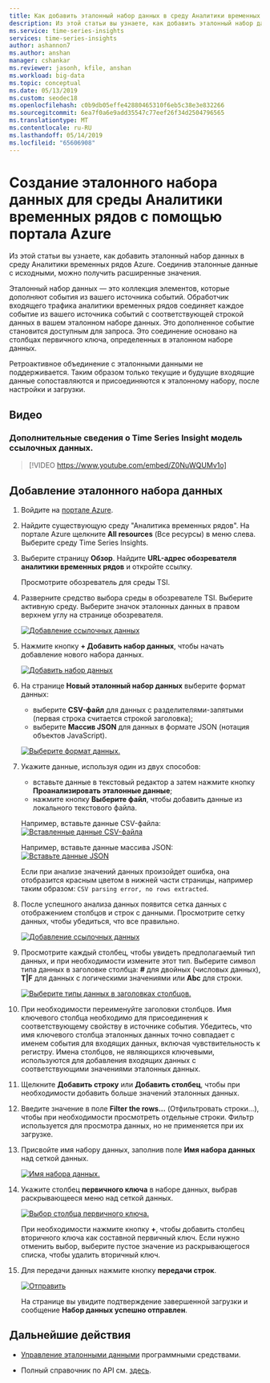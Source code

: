 ```yaml
---
title: Как добавить эталонный набор данных в среду Аналитики временных рядов Azure | Документация Майкрософт
description: Из этой статьи вы узнаете, как добавить эталонный набор данных в среду аналитики временных рядов Azure.
ms.service: time-series-insights
services: time-series-insights
author: ashannon7
ms.author: anshan
manager: cshankar
ms.reviewer: jasonh, kfile, anshan
ms.workload: big-data
ms.topic: conceptual
ms.date: 05/13/2019
ms.custom: seodec18
ms.openlocfilehash: c0b9db05effe42880465310f6eb5c38e3e832266
ms.sourcegitcommit: 6ea7f0a6e9add35547c77eef26f34d2504796565
ms.translationtype: MT
ms.contentlocale: ru-RU
ms.lasthandoff: 05/14/2019
ms.locfileid: "65606908"
---
```

# <a name="create-a-reference-data-set-for-your-time-series-insights-environment-using-the-azure-portal"></a>Создание эталонного набора данных для среды Аналитики временных рядов с помощью портала Azure

Из этой статьи вы узнаете, как добавить эталонный набор данных в среду Аналитики временных рядов Azure. Соединив эталонные данные с исходными, можно получить расширенные значения.

Эталонный набор данных — это коллекция элементов, которые дополняют события из вашего источника событий. Обработчик входящего трафика аналитики временных рядов соединяет каждое событие из вашего источника событий с соответствующей строкой данных в вашем эталонном наборе данных. Это дополненное событие становится доступным для запроса. Это соединение основано на столбцах первичного ключа, определенных в эталонном наборе данных.

Ретроактивное объединение с эталонными данными не поддерживается. Таким образом только текущие и будущие входящие данные сопоставляются и присоединяются к эталонному набору, после настройки и загрузки.

## <a name="video"></a>Видео

### <a name="learn-about-time-series-insights-reference-data-modelbr"></a>Дополнительные сведения о Time Series Insight модель ссылочных данных.</br>

> [!VIDEO https://www.youtube.com/embed/Z0NuWQUMv1o]

## <a name="add-a-reference-data-set"></a>Добавление эталонного набора данных

1. Войдите на [портале Azure](https://portal.azure.com).

1. Найдите существующую среду "Аналитика временных рядов". На портале Azure щелкните **All resources** (Все ресурсы) в меню слева. Выберите среду Time Series Insights.

1. Выберите страницу **Обзор**. Найдите **URL-адрес обозревателя аналитики временных рядов** и откройте ссылку.  

   Просмотрите обозреватель для среды TSI.

1. Разверните средство выбора среды в обозревателе TSI. Выберите активную среду. Выберите значок эталонных данных в правом верхнем углу на странице обозревателя.

   [![Добавление ссылочных данных](media/add-reference-data-set/add_reference_data.png)](media/add-reference-data-set/add_reference_data.png#lightbox)

1. Нажмите кнопку **+ Добавить набор данных**, чтобы начать добавление нового набора данных.

   [![Добавить набор данных](media/add-reference-data-set/add_data_set.png)](media/add-reference-data-set/add_data_set.png#lightbox)

1. На странице **Новый эталонный набор данных** выберите формат данных:
   - выберите **CSV-файл** для данных с разделителями-запятыми (первая строка считается строкой заголовка);
   - выберите **Массив JSON** для данных в формате JSON (нотация объектов JavaScript).

   [![Выберите формат данных.](media/add-reference-data-set/add_data.png)](media/add-reference-data-set/add_data.png#lightbox)

1. Укажите данные, используя один из двух способов:
   - вставьте данные в текстовый редактор а затем нажмите кнопку **Проанализировать эталонные данные**;
   - нажмите кнопку **Выберите файл**, чтобы добавить данные из локального текстового файла.

   Например, вставьте данные CSV-файла: [![Вставленные данные CSV-файла](media/add-reference-data-set/csv_data_pasted.png)](media/add-reference-data-set/csv_data_pasted.png#lightbox)

   Например, вставьте данные массива JSON: [![Вставьте данные JSON](media/add-reference-data-set/json_data_pasted.png)](media/add-reference-data-set/json_data_pasted.png#lightbox)

   Если при анализе значений данных произойдет ошибка, она отобразится красным цветом в нижней части страницы, например таким образом: `CSV parsing error, no rows extracted`.

1. После успешного анализа данных появится сетка данных с отображением столбцов и строк с данными.  Просмотрите сетку данных, чтобы убедиться, что все правильно.

   [![Добавление ссылочных данных](media/add-reference-data-set/parse_data.png)](media/add-reference-data-set/parse_data.png#lightbox)

1. Просмотрите каждый столбец, чтобы увидеть предполагаемый тип данных, и при необходимости измените этот тип.  Выберите символ типа данных в заголовке столбца: **#** для двойных (числовых данных), **T|F** для данных с логическими значениями или **Abc** для строки.

   [![Выберите типы данных в заголовках столбцов.](media/add-reference-data-set/choose_datatypes.png)](media/add-reference-data-set/choose_datatypes.png#lightbox)

1. При необходимости переименуйте заголовки столбцов. Имя ключевого столбца необходимо для присоединения к соответствующему свойству в источнике события. Убедитесь, что имя ключевого столбца эталонных данных точно совпадает с именем события для входящих данных, включая чувствительность к регистру. Имена столбцов, не являющихся ключевыми, используются для добавления входящих данных с соответствующими значениями эталонных данных.

1. Щелкните **Добавить строку** или **Добавить столбец**, чтобы при необходимости добавить больше значений эталонных данных.

1. Введите значение в поле **Filter the rows...** (Отфильтровать строки...), чтобы при необходимости просмотреть отдельные строки. Фильтр используется для просмотра данных, но не применяется при их загрузке.

1. Присвойте имя набору данных, заполнив поле **Имя набора данных** над сеткой данных.

    [![Имя набора данных.](media/add-reference-data-set/name_reference_dataset.png)](media/add-reference-data-set/name_reference_dataset.png#lightbox)

1. Укажите столбец **первичного ключа** в наборе данных, выбрав раскрывающееся меню над сеткой данных.

    [![Выбор столбца первичного ключа.](media/add-reference-data-set/set_primary_key.png)](media/add-reference-data-set/set_primary_key.png#lightbox)

    При необходимости нажмите кнопку **+**, чтобы добавить столбец вторичного ключа как составной первичный ключ. Если нужно отменить выбор, выберите пустое значение из раскрывающегося списка, чтобы удалить вторичный ключ.

1. Для передачи данных нажмите кнопку **передачи строк**.

    [![Отправить](media/add-reference-data-set/upload_rows.png)](media/add-reference-data-set/upload_rows.png#lightbox)

    На странице вы увидите подтверждение завершенной загрузки и сообщение **Набор данных успешно отправлен**.

## <a name="next-steps"></a>Дальнейшие действия

* [Управление эталонными данными](time-series-insights-manage-reference-data-csharp.md) программными средствами.

* Полный справочник по API см. [здесь](/rest/api/time-series-insights/ga-reference-data-api).
